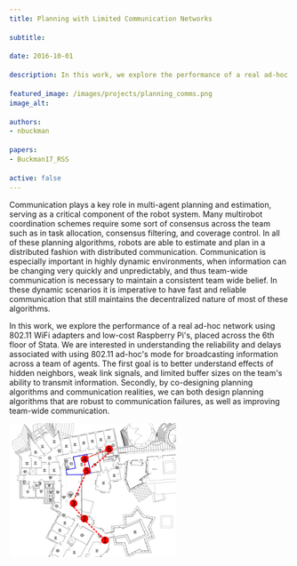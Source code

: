 ```yaml
---
title: Planning with Limited Communication Networks 

subtitle:

date: 2016-10-01

description: In this work, we explore the performance of a real ad-hoc network using 802.11 WiFi adapters and low-cost Raspberry Pi's, placed across the 6th floor of Stata.

featured_image: /images/projects/planning_comms.png
image_alt: 

authors:
- nbuckman

papers:
- Buckman17_RSS

active: false
---
```


Communication plays a key role in multi-agent planning and estimation, serving as a critical component of the robot system. Many multirobot coordination schemes require some sort of consensus across the team such as in task allocation, consensus filtering, and coverage control. In all of these planning algorithms, robots are able to estimate and plan in a distributed fashion with distributed communication. Communication is especially important in highly dynamic environments, when information can be changing very quickly and unpredictably, and thus team-wide communication is necessary to maintain a consistent team wide belief. In these dynamic scenarios it is imperative to have fast and reliable communication that still maintains the decentralized nature of most of these algorithms.

In this work, we explore the performance of a real ad-hoc network using 802.11 WiFi adapters and low-cost Raspberry Pi's, placed across the 6th floor of Stata. We are interested in understanding the reliability and delays associated with using 802.11 ad-hoc's mode for broadcasting information across a team of agents. The first goal is to better understand effects of hidden neighbors, weak link signals, and limited buffer sizes on the team's ability to transmit information. Secondly, by co-designing planning algorithms and communication realities, we can both design planning algorithms that are robust to communication failures, as well as improving team-wide communication. 

![](/images/projects/planning_comms.png)